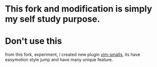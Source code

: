 # This fork and modification is simply my self study purpose.
# Don't use this

from this fork, experiment, I created new plugin [vim-smalls](https://github.com/t9md/vim-smalls), its have easymotion style jump and have many unique feature.


